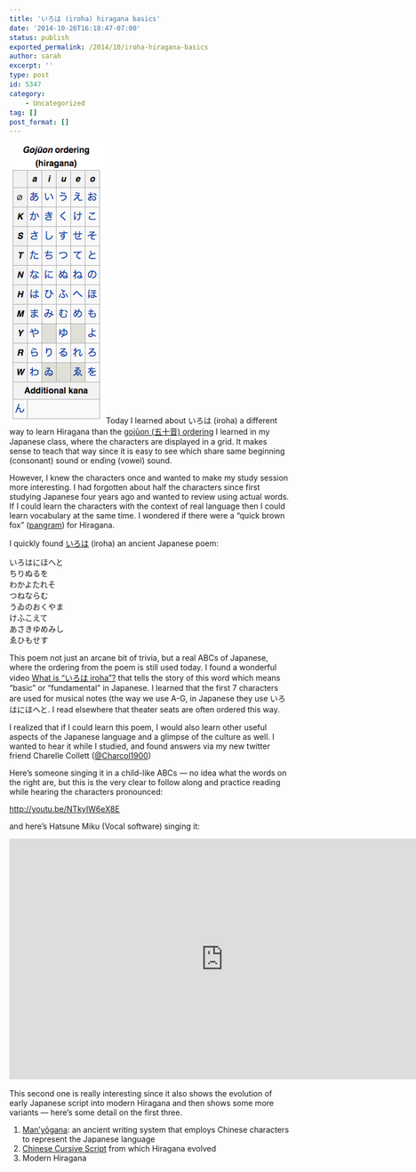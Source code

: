 ```yaml
---
title: 'いろは (iroha) hiragana basics'
date: '2014-10-26T16:18:47-07:00'
status: publish
exported_permalink: /2014/10/iroha-hiragana-basics
author: sarah
excerpt: ''
type: post
id: 5347
category:
    - Uncategorized
tag: []
post_format: []
---
```

[![The gojūon is a Japanese ordering of kana named for the 5×10 grid in which the characters are displayed. Each kana corresponds to one sound in the Japanese language. ](../../../uploads/2014/10/Screen-Shot-2014-10-26-at-3.49.37-PM.png)](http://en.wikipedia.org/wiki/Goj%C5%ABon)Today I learned about いろは (iroha) a different way to learn Hiragana than the [gojūon (五十音) ordering](http://en.wikipedia.org/wiki/Goj%C5%ABon) I learned in my Japanese class, where the characters are displayed in a grid. It makes sense to teach that way since it is easy to see which share same beginning (consonant) sound or ending (vowel) sound.

However, I knew the characters once and wanted to make my study session more interesting. I had forgotten about half the characters since first studying Japanese four years ago and wanted to review using actual words. If I could learn the characters with the context of real language then I could learn vocabulary at the same time. I wondered if there were a “quick brown fox” ([pangram](http://en.wikipedia.org/wiki/Pangram)) for Hiragana.

I quickly found [いろは](http://en.wikipedia.org/wiki/Iroha) (iroha) an ancient Japanese poem:

いろはにほへと  
ちりぬるを  
わかよたれそ  
つねならむ  
うゐのおくやま  
けふこえて  
あさきゆめみし  
ゑひもせす

This poem not just an arcane bit of trivia, but a real ABCs of Japanese, where the ordering from the poem is still used today. I found a wonderful video [What is “いろは iroha”?](https://www.youtube.com/watch?v=-kmtHTUUCvI) that tells the story of this word which means “basic” or “fundamental” in Japanese. I learned that the first 7 characters are used for musical notes (the way we use A-G, in Japanese they use いろはにほへと. I read elsewhere that theater seats are often ordered this way.

I realized that if I could learn this poem, I would also learn other useful aspects of the Japanese language and a glimpse of the culture as well. I wanted to hear it while I studied, and found answers via my new twitter friend Charelle Collett ([@Charcol1900](https://twitter.com/Charcol1900))

Here’s someone singing it in a child-like ABCs — no idea what the words on the right are, but this is the very clear to follow along and practice reading while hearing the characters pronounced:

http://youtu.be/NTkyIW6eX8E

and here’s Hatsune Miku (Vocal software) singing it:

<iframe allow="accelerometer; autoplay; clipboard-write; encrypted-media; gyroscope; picture-in-picture" allowfullscreen="" frameborder="0" height="433" loading="lazy" src="https://www.youtube.com/embed/oESk9EUP4VA?feature=oembed" title="いろは歌（伊呂波歌）" width="770"></iframe>

This second one is really interesting since it also shows the evolution of early Japanese script into modern Hiragana and then shows some more variants — here’s some detail on the first three.

1. [Man’yōgana](http://en.wikipedia.org/wiki/Man%27y%C5%8Dgana): an ancient writing system that employs Chinese characters to represent the Japanese language
2. [Chinese Cursive Script](http://en.wikipedia.org/wiki/Hiragana#History) from which Hiragana evolved
3. Modern Hiragana